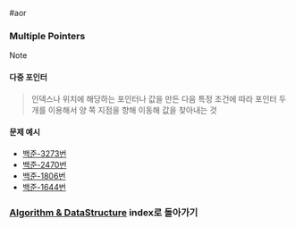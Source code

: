 #aor
### Multiple Pointers
>[!note]
>#### 다중 포인터  
>
>>인덱스나 위치에 해당하는 포인터나 값을 만든 다음 특정 조건에 따라 포인터 두 개를 이용해서 양 쪽 지점을 향해 이동해 값을 찾아내는 것
#### 문제 예시
- [백준-3273번](https://github.com/onlyoon/BaekJoon-Algorithm/tree/main/%EB%B0%B1%EC%A4%80/Silver/3273.%E2%80%85%EB%91%90%E2%80%85%EC%88%98%EC%9D%98%E2%80%85%ED%95%A9)
- [백준-2470번](https://github.com/onlyoon/BaekJoon-Algorithm/tree/main/%EB%B0%B1%EC%A4%80/Gold/2470.%E2%80%85%EB%91%90%E2%80%85%EC%9A%A9%EC%95%A1)
- [백준-1806번](https://github.com/onlyoon/BaekJoon-Algorithm/tree/main/%EB%B0%B1%EC%A4%80/Gold/1806.%E2%80%85%EB%B6%80%EB%B6%84%ED%95%A9)
- [백준-1644번](https://github.com/onlyoon/BaekJoon-Algorithm/tree/main/%EB%B0%B1%EC%A4%80/Gold/1644.%E2%80%85%EC%86%8C%EC%88%98%EC%9D%98%E2%80%85%EC%97%B0%EC%86%8D%ED%95%A9)
### [Algorithm & DataStructure](../../../Dev-Index/Algorithm%20&%20DataStructure.md) index로 돌아가기
